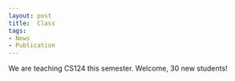 ```yaml
---
layout: post
title:  Class
tags:
- News
- Publication
---
```

We are teaching CS124 this semester. Welcome, 30 new students!
